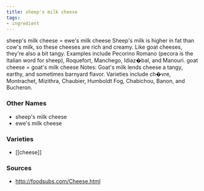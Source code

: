 ```yaml
---
title: sheep's milk cheese
tags:
- ingredient
---
```

sheep's milk cheese = ewe's milk cheese Sheep's milk is higher in fat than cow's milk, so these cheeses are rich and creamy. Like goat cheeses, they're also a bit tangy. Examples include Pecorino Romano (pecora is the Italian word for sheep), Roquefort, Manchego, Idiaz�bal, and Manouri. goat cheese = goat's milk cheese Notes: Goat's milk lends cheese a tangy, earthy, and sometimes barnyard flavor. Varieties include ch�vre, Montrachet, Mizithra, Chaubier, Humboldt Fog, Chabichou, Banon, and Bucheron.

### Other Names

* sheep's milk cheese
* ewe's milk cheese

### Varieties

* [[cheese]]

### Sources
* http://foodsubs.com/Cheese.html

